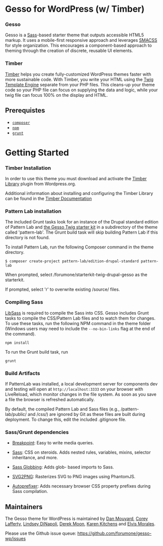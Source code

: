 # Gesso for WordPress (w/ Timber)

### Gesso
Gesso is a [Sass](http://sass-lang.com/)-based starter theme that outputs
accessible HTML5 markup. It uses a mobile-first responsive approach and
leverages [SMACSS](https://smacss.com/) for style organization. This
encourages a component-based approach to theming through the creation of
discrete, reusable UI elements.

### Timber
[Timber](https://upstatement.com/timber/) helps you create fully-customized WordPress themes faster with more sustainable code. With Timber, you write your HTML using the [Twig Template Engine](http://twig.sensiolabs.org/doc/templates.html) separate from your PHP files. This cleans-up your theme code so your PHP file can focus on supplying the data and logic, while your twig file can focus 100% on the display and HTML.

## Prerequistes 

- [`composer`](https://getcomposer.org)
- [`npm`](https://www.npmjs.com/get-npm)
- [`grunt`](https://gruntjs.com/getting-started)

# Getting Started

### Timber Installation
In order to use this theme you must download and activate the [Timber Library](http://wordpress.org/plugins/timber-library/) plugin from Wordpress.org.

Additional information about installing and configuring the Timber Library can be found in the [Timber Documentation](http://timber.github.io/timber/#installation)

### Pattern Lab installation

The included Grunt tasks look for an instance of the Drupal standard edition of
Pattern Lab and [the Gesso Twig starter kit](https://github.com/forumone/starterkit-twig-drupal-gesso)
in a subdirectory of the theme called 'pattern-lab'.  The Grunt build task will
skip building Pattern Lab if this directory is not found.

To install Pattern Lab, run the following Composer command in
the theme directory.

```
$ composer create-project pattern-lab/edition-drupal-standard pattern-lab
```

When prompted, select /forumone/starterkit-twig-drupal-gesso as the starterkit.

If prompted, select 'r' to overwrite existing /source/ files.


### Compiling Sass

[LibSass](http://sass-lang.com/libsass) is required to compile the Sass into
CSS. Gesso includes Grunt tasks to compile the CSS/Pattern Lab files and to
watch them for changes.  To use these tasks, run the following NPM command in
the theme folder (Windows users may need to include the `--no-bin-links` flag at
the end of the command).

```
npm install
```

To run the Grunt build task, run

```
grunt
```

### Build Artifacts

If PatternLab was installed, a local development server for components dev and testing will open at `http://localhost:3333` on your browser with LiveReload, which monitor changes in the file system. As soon as you save a file the browser is refreshed automatically.

By default, the compiled Pattern Lab and Sass files (e.g., /pattern-lab/public/
and /css/) are ignored by Git as these files are built during deployment.
To change this, edit the included .gitignore file.

### Sass/Grunt dependencies

* [Breakpoint](http://breakpoint-sass.com): Easy to write media queries.

* [Sass](http://sass-lang.com): CSS on steroids. Adds nested rules, variables,
mixins, selector inheritance, and more.

* [Sass Globbing](https://github.com/DennisBecker/grunt-sass-globbing): Adds glob-
based imports to Sass.

* [SVG2PNG](https://github.com/dbushell/grunt-svg2png): Rasterizes SVG to PNG images using PhantomJS.

* [Autoprefixer](https://github.com/postcss/autoprefixer): Adds necessary browser CSS property prefixes during Sass compilation.


## Maintainers

The Gesso theme for WordPress is maintained by [Dan Mouyard](https://github.com/dcmouyard), [Corey Lafferty](https://github.com/coreylafferty), [Lindsey DiNapoli](https://github.com/cssgirl), [Derek Moon](https://github.com/dmoon79), [Karen Kitchens](https://github.com/karenkitchens) and [Elvis Morales](https://github.com/elvismdev).

Please use the Github issue queue: https://github.com/forumone/gesso-wp/issues
